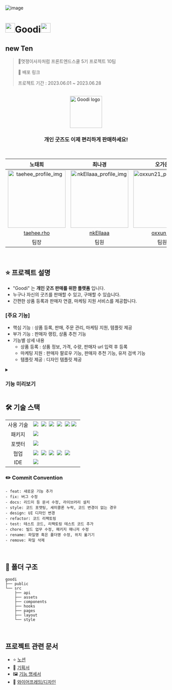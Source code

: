 ![image](https://github.com/FRONTENDSCHOOL5/final-10-Goodi/assets/98699927/0f854ff6-fe24-4d04-8a8b-dd6271a4420a)<h1><img width="30px" height="30px" src="https://github.com/FRONTENDSCHOOL5/Goodi/assets/98699927/abe7692a-c3e8-4fcb-927f-4169f073947d" />Goodi<img width="30px" height="30px" src="https://github.com/FRONTENDSCHOOL5/Goodi/assets/98699927/abe7692a-c3e8-4fcb-927f-4169f073947d" /></h1>

## new Ten
> 🦁멋쟁이사자처럼 프론트엔드스쿨 5기 프로젝트 10팀
>
> 🔗 배포 링크 
> 
> 프로젝트 기간 : 2023.06.01 ~ 2023.06.28

<div align="center">
  <br/ >
  <img height="100px" src="https://github.com/FRONTENDSCHOOL5/Goodi/assets/98699927/a8750e4a-6020-4b40-a6f6-ff841e56d1df" alt="Goodi logo" />
  <h3>개인 굿즈도 이제 편리하게 판매하세요!</h3>
  <br/ >
</div>

<div align="center">
  
|노태희|최나경|오가은|
| :---: | :---: | :---: |
| <img width="180" alt="taehee_profile_img" src="https://github.com/FRONTENDSCHOOL5/Goodi/assets/98699927/4d471a45-8f6e-47f8-a3b5-4c11be1ce14b"> | <img width="180"  alt="nkEllaaa_profile_img" src="https://github.com/FRONTENDSCHOOL5/Goodi/assets/97887376/6d878e7b-091a-4ac6-a8a6-6bf71dcc2b20"> | <img width="180" alt="oxxun21_profile_img" src="https://github.com/FRONTENDSCHOOL5/Goodi/assets/98699927/961eeff8-86df-4c7c-aba5-20fb9c33c140"> |
| [taehee.rho](https://github.com/dananote) | [nkEllaaa](https://github.com/nkEllaaa) | [oxxun21](https://github.com/oxxun21) |
| 팀장 | 팀원 | 팀원 |
  
 </div>
 
 <br/>

## ⭐️ 프로젝트 설명
- "Goodi" 는 <strong>개인 굿즈 판매를 위한 플랫폼</strong> 입니다.
- 누구나 자신의 굿즈를 판매할 수 있고, 구매할 수 있습니다.
- 간편한 상품 등록과 판매자 연결, 마케팅 지원 서비스를 제공합니다.

### [주요 기능]
- 핵심 기능 : 상품 등록, 판매, 주문 관리, 마케팅 지원, 템플릿 제공
- 부가 기능 : 판매자 랭킹, 상품 추천 기능
- 기능별 상세 내용
  - 상품 등록 : 상품 정보, 가격, 수량, 판매자 url 입력 후 등록
  - 마케팅 지원 : 판매자 팔로우 기능, 판매자 추천 기능, 유저 검색 기능
  - 템플릿 제공 : 디자인 템플릿 제공

<details>
 <summary><h3>기능 미리보기</h3></summary>
    <details>
    <summary><strong>회원가입/로그인</strong></summary>
      <br />
    <img width="80%" src="https://github.com/FRONTENDSCHOOL5/final-10-Goodi/assets/98699927/1238bf08-b41a-4f66-9fff-d820b8db2ad0" />
      <br />
      <br />
      <img width="80%" src="https://github.com/FRONTENDSCHOOL5/final-10-Goodi/assets/98699927/dac6e147-1cb2-4302-8012-7d8135fb08a2" />
  </details>

  <details>
    <summary><strong>메인</strong></summary>
    <br />
    <img width="80%" src="https://github.com/FRONTENDSCHOOL5/final-10-Goodi/assets/98699927/c091eed7-af78-4548-8d7f-1e47238984d9" />
    <br />
    <br />
     <img width="80%" src="https://github.com/FRONTENDSCHOOL5/final-10-Goodi/assets/98699927/94f82c86-1774-4c26-8da5-b88601144ec5" />
    <br />
    <br />
    <img width="80%" src="https://github.com/FRONTENDSCHOOL5/final-10-Goodi/assets/98699927/77f88606-28bf-4f6f-b338-86f1586b3fc2" />
    <br />
    <br />
  </details>
   <details>
    <summary><strong>프로필</strong></summary>
     <br />
    <img width="80%" src="https://github.com/FRONTENDSCHOOL5/final-10-Goodi/assets/98699927/dd07e8da-d571-45cb-b58b-0c8305e8ca1a" />
  </details>
</details>

## 🛠️ 기술 스택

<table>
<tr>
 <td align="center">사용 기술</td>
 <td>
  <img src="https://img.shields.io/badge/html5-E34F26?style=for-the-badge&logo=html5&logoColor=white">&nbsp 
  <img src="https://img.shields.io/badge/css-1572B6?style=for-the-badge&logo=css3&logoColor=white">&nbsp 
  <img src="https://img.shields.io/badge/javascript-F7DF1E?style=for-the-badge&logo=javascript&logoColor=black">&nbsp 
  <img src="https://img.shields.io/badge/React-61DAFB?style=for-the-badge&logo=React&logoColor=ffffff"/>&nbsp  
   <img src="https://img.shields.io/badge/Recoil-3578E5?style=for-the-badge&logo=aws&logoColor=white">
  <img src="https://img.shields.io/badge/styled--components-DB7093?style=for-the-badge&logo=styled-components&logoColor=white"/>&nbsp 
 </td>
</tr>
<tr>
 <td align="center">패키지</td>
 <td>
    <img src="https://img.shields.io/badge/npm-CB3837?style=for-the-badge&logo=NPM&logoColor=ffffff"/>&nbsp 
  </td>
</tr>
<tr>
 <td align="center">포맷터</td>
 <td>
  <img src="https://img.shields.io/badge/Prettier-373338?style=for-the-badge&logo=Prettier&logoColor=ffffff"/>&nbsp 
 </td>
</tr>
<tr>
 <td align="center">협업</td>
 <td>
    <img src="https://img.shields.io/badge/Git-F05032?style=for-the-badge&logo=Git&logoColor=white"/>&nbsp
    <img src="https://img.shields.io/badge/GitHub-181717?style=for-the-badge&logo=GitHub&logoColor=white"/>&nbsp 
    <img src="https://img.shields.io/badge/Notion-5a5d69?style=for-the-badge&logo=Notion&logoColor=white"/>&nbsp
    <img src="https://img.shields.io/badge/Discord-4263f5?style=for-the-badge&logo=Discord&logoColor=white"/>&nbsp 
    <img src="https://img.shields.io/badge/Figma-d90f42?style=for-the-badge&logo=Figma&logoColor=white"/>&nbsp  
 </td>
</tr>
<tr>
 <td align="center">IDE</td>
 <td>
    <img src="https://img.shields.io/badge/VSCode-007ACC?style=for-the-badge&logo=Visual%20Studio%20Code&logoColor=white"/>&nbsp
</tr>
</table>

### ✏️ Commit Convention

```
- feat: 새로운 기능 추가
- fix: 버그 수정
- docs: 리드미 등 문서 수정, 라이브러리 설치
- style: 코드 포맷팅, 세미콜론 누락, 코드 변경이 없는 경우
- design: UI 디자인 변경
- refactor: 코드 리팩토링
- test: 테스트 코드, 리팩토링 테스트 코드 추가
- chore: 빌드 업무 수정, 패키지 매니저 수정
- rename: 파일명 혹은 폴더명 수정, 위치 옮기기
- remove: 파일 삭제
```


<br />

## 📁 폴더 구조

```
goodi 
├── public
└── src
    ├── api
    ├── assets
    ├── components
    ├── hooks
    ├── pages
    ├── layout
    └── style
```

<br />

## 프로젝트 관련 문서
- ⭐️ [노션]()
- 📝 [기획서]()
- 🖼️ [기능 명세서]()
- 🎨 [와이어프레임/디자인]()
